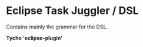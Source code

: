 Eclipse Task Juggler / DSL
=================

Contains mainly the grammar for the DSL.

**Tycho 'eclipse-plugin'**



